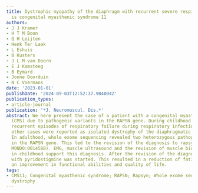 ```yaml
---
title: Dystrophic myopathy of the diaphragm with recurrent severe respiratory failure
  is congenital myasthenic syndrome 11
authors:
- J J Kramer
- H T M Boon
- Q H Leijten
- Henk Ter Laak
- L Eshuis
- B Kusters
- J L M van Doorn
- E J Kamsteeg
- B Eymard
- Jonne Doorduin
- N C Voermans
date: '2023-01-01'
publishDate: '2024-09-03T12:52:37.984004Z'
publication_types:
- article-journal
publication: '*J. Neuromuscul. Dis.*'
abstract: We here present the case of a patient with a congenital myasthenic syndrome
  (CMS) due to pathogenic variants in the RAPSN gene. During childhood he experienced
  recurrent episodes of respiratory failure during respiratory infections. This and
  other cases were reported as isolated dystrophy of the diaphragmatic musculature.
  In adulthood, whole exome sequencing revealed two heterozygous pathogenic variants
  in the RAPSN gene. This led to the revision of the diagnosis to rapsyn CMS11 (OMIM:616326,
  MONDO:0014588). EMG, muscle ultrasound and the revision of muscle biopsies taken
  in childhood support this diagnosis. After the revision of the diagnosis, treatment
  with pyridostigmine was started. This resulted in a reduction of fatigability and
  an improvement in functional abilities and quality of life.
tags:
- CMS11; Congenital myasthenic syndrome; RAPSN; Rapsyn; Whole exome sequencing; diaphragmatic
  dystrophy
---
```

